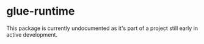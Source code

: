 # glue-runtime

This package is currently undocumented as it's part of a project still early in
active development.
